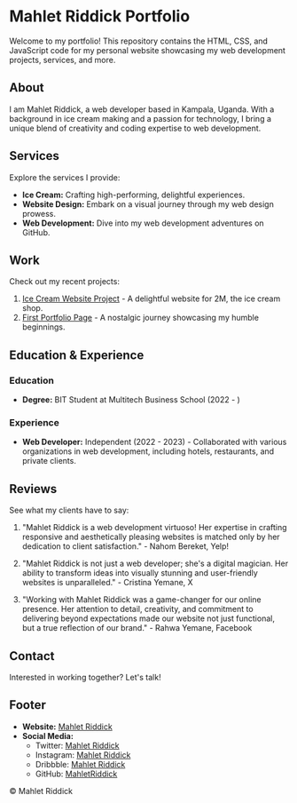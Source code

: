 # Mahlet Riddick Portfolio

Welcome to my portfolio! This repository contains the HTML, CSS, and JavaScript code for my personal website showcasing my web development projects, services, and more.

## About
I am Mahlet Riddick, a web developer based in Kampala, Uganda. With a background in ice cream making and a passion for technology, I bring a unique blend of creativity and coding expertise to web development.

## Services
Explore the services I provide:
- **Ice Cream:** Crafting high-performing, delightful experiences.
- **Website Design:** Embark on a visual journey through my web design prowess.
- **Web Development:** Dive into my web development adventures on GitHub.

## Work
Check out my recent projects:
1. [Ice Cream Website Project](./Mahlet-and-Milen-main/2M_index.html) - A delightful website for 2M, the ice cream shop.
2. [First Portfolio Page](./mahlet-portfolio-main/1stindex.html) - A nostalgic journey showcasing my humble beginnings.

## Education & Experience
### Education
- **Degree:** BIT Student at Multitech Business School (2022 - )

### Experience
- **Web Developer:** Independent (2022 - 2023) - Collaborated with various organizations in web development, including hotels, restaurants, and private clients.

## Reviews
See what my clients have to say:
1. "Mahlet Riddick is a web development virtuoso! Her expertise in crafting responsive and aesthetically pleasing websites is matched only by her dedication to client satisfaction." - Nahom Bereket, Yelp!

2. "Mahlet Riddick is not just a web developer; she's a digital magician. Her ability to transform ideas into visually stunning and user-friendly websites is unparalleled." - Cristina Yemane, X

3. "Working with Mahlet Riddick was a game-changer for our online presence. Her attention to detail, creativity, and commitment to delivering beyond expectations made our website not just functional, but a true reflection of our brand." - Rahwa Yemane, Facebook

## Contact
Interested in working together? Let's talk!

## Footer
- **Website:** [Mahlet Riddick](#)
- **Social Media:**
  - Twitter: [Mahlet Riddick](https://www.x.com)
  - Instagram: [Mahlet Riddick](https://www.instagram.com)
  - Dribbble: [Mahlet Riddick](https://www.dribble.com)
  - GitHub: [MahletRiddick](https://www.github.com/MahletRiddick/)

© Mahlet Riddick
